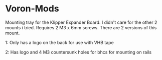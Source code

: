 # Voron-Mods

Mounting tray for the Klipper Expander Board. I didn't care for the other 2 mounts i tried. Requires 2 M3 x 6mm screws.
There are 2 versions of this mount. 

1: Only has a logo on the back for use with VHB tape

2: Has logo and 4 M3 countersunk holes for bhcs for mounting on rails
